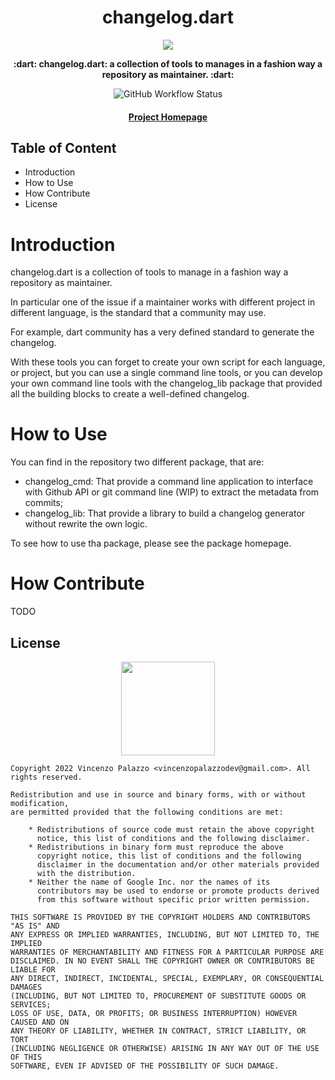 <div align="center">
  <h1>changelog.dart</h1>

  <img src="https://github.com/vincenzopalazzo/changelog.dart/raw/main/docs/ic_launcher.png" />

  <p>
    <strong> :dart: changelog.dart: a collection of tools to manages in a fashion way a repository as maintainer. :dart: </strong>
  </p>

  <p>
    <img alt="GitHub Workflow Status" src="https://img.shields.io/github/workflow/status/vincenzopalazzo/changelog.dart/changelog.dart%20sanity%20code%20base?style=flat-square">
  </p>

  <h4>
    <a href="https://github.com/vincenzopalazzo/changelog.dart">Project Homepage</a>
  </h4>
</div>

## Table of Content

- Introduction
- How to Use
- How Contribute
- License

# Introduction

changelog.dart is a collection of tools to manage in a fashion way a repository as maintainer.

In particular one of the issue if a maintainer works with different project in different language, is the standard
that a community may use.

For example, dart community has a very defined standard to generate the changelog.

With these tools you can forget to create your own script for each language, or project, but you can use a single command line tools,
or you can develop your own command line tools with the changelog_lib package that provided all the building blocks to create a well-defined
changelog.

# How to Use

You can find in the repository two different package, that are:

- changelog_cmd: That provide a command line application to interface with Github API or git command line (WIP) to extract the metadata from commits;
- changelog_lib: That provide a library to build a changelog generator without rewrite the own logic.

To see how to use tha package, please see the package homepage.

# How Contribute

TODO

## License

<div align="center">
  <img src="https://opensource.org/files/osi_keyhole_300X300_90ppi_0.png" width="150" height="150"/>
</div>

```
Copyright 2022 Vincenzo Palazzo <vincenzopalazzodev@gmail.com>. All rights reserved.

Redistribution and use in source and binary forms, with or without modification,
are permitted provided that the following conditions are met:

    * Redistributions of source code must retain the above copyright
      notice, this list of conditions and the following disclaimer.
    * Redistributions in binary form must reproduce the above
      copyright notice, this list of conditions and the following
      disclaimer in the documentation and/or other materials provided
      with the distribution.
    * Neither the name of Google Inc. nor the names of its
      contributors may be used to endorse or promote products derived
      from this software without specific prior written permission.

THIS SOFTWARE IS PROVIDED BY THE COPYRIGHT HOLDERS AND CONTRIBUTORS "AS IS" AND
ANY EXPRESS OR IMPLIED WARRANTIES, INCLUDING, BUT NOT LIMITED TO, THE IMPLIED
WARRANTIES OF MERCHANTABILITY AND FITNESS FOR A PARTICULAR PURPOSE ARE
DISCLAIMED. IN NO EVENT SHALL THE COPYRIGHT OWNER OR CONTRIBUTORS BE LIABLE FOR
ANY DIRECT, INDIRECT, INCIDENTAL, SPECIAL, EXEMPLARY, OR CONSEQUENTIAL DAMAGES
(INCLUDING, BUT NOT LIMITED TO, PROCUREMENT OF SUBSTITUTE GOODS OR SERVICES;
LOSS OF USE, DATA, OR PROFITS; OR BUSINESS INTERRUPTION) HOWEVER CAUSED AND ON
ANY THEORY OF LIABILITY, WHETHER IN CONTRACT, STRICT LIABILITY, OR TORT
(INCLUDING NEGLIGENCE OR OTHERWISE) ARISING IN ANY WAY OUT OF THE USE OF THIS
SOFTWARE, EVEN IF ADVISED OF THE POSSIBILITY OF SUCH DAMAGE.
```